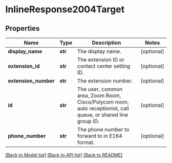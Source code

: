 # InlineResponse2004Target

## Properties
Name | Type | Description | Notes
------------ | ------------- | ------------- | -------------
**display_name** | **str** | The display name. | [optional] 
**extension_id** | **str** | The extension ID or contact center setting ID. | [optional] 
**extension_number** | **str** | The extension number. | [optional] 
**id** | **str** | The user, common area, Zoom Room, Cisco/Polycom room, auto receptionist, call queue, or shared line group ID. | [optional] 
**phone_number** | **str** | The phone number to forward to in E164 format. | [optional] 

[[Back to Model list]](../README.md#documentation-for-models) [[Back to API list]](../README.md#documentation-for-api-endpoints) [[Back to README]](../README.md)

